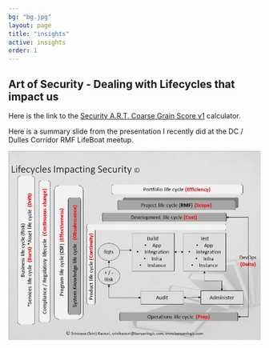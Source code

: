 ```yaml
---
bg: "bg.jpg"
layout: page
title: "insights"
active: insights
order: 1
---
```

## Art of Security - Dealing with Lifecycles that impact us

Here is the link to the <a href="https://forms.office.com/Pages/ResponsePage.aspx?id=sCcL4y7YvESdCVcMcTuu4OIitblMf7hIhnaXAD0Y67FUQk1DUUIxNTFPTDRTMDdMTlkxOEtTVTRIVy4u" target="_blank">Security A.R.T. Coarse Grain Score v1</a> calculator.

Here is a summary slide from the presentation I recently did at the DC / Dulles Corridor RMF LifeBoat meetup.

![Art of Security - LC](/assets/images/artlc.jpg)